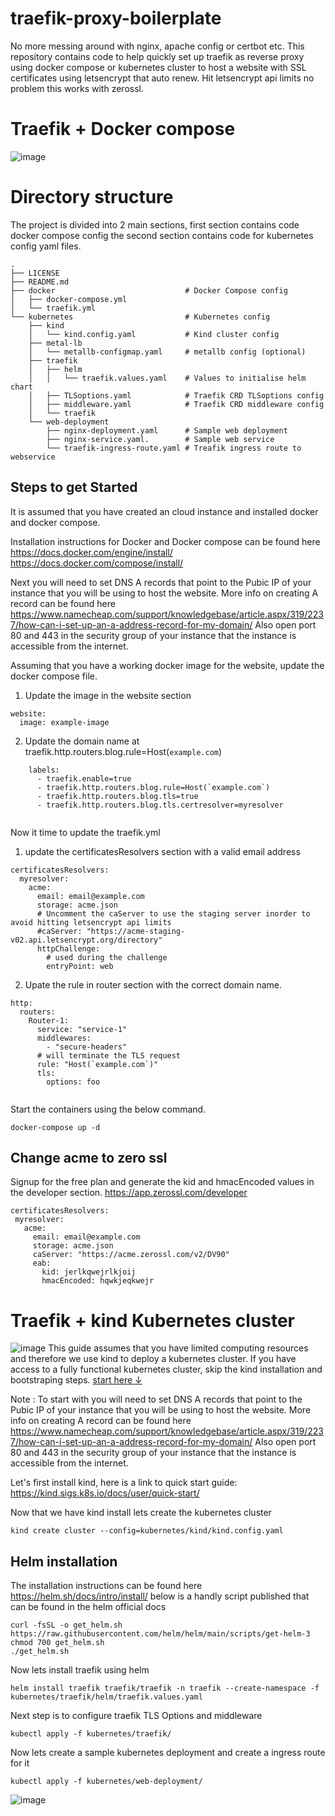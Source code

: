 # traefik-proxy-boilerplate
No more messing around with nginx, apache config or certbot etc. This repository contains code to help quickly set up traefik as reverse proxy using docker compose or kubernetes cluster to host a website with SSL certificates using letsencrypt that auto renew. Hit letsencrypt api limits no problem this works with zerossl. 

# Traefik + Docker compose
![image](https://user-images.githubusercontent.com/11187601/148925399-2de1e90c-3e5d-4fe8-b46b-bd30c2cb3521.png)

# Directory structure

The project is divided into 2 main sections, first section contains code docker compose config the second section contains code for kubernetes config yaml files.
```
.
├── LICENSE
├── README.md
├── docker                             # Docker Compose config
│   ├── docker-compose.yml
│   └── traefik.yml
└── kubernetes                         # Kubernetes config
    ├── kind                        
    │   └── kind.config.yaml           # Kind cluster config
    ├── metal-lb
    │   └── metallb-configmap.yaml     # metallb config (optional)
    ├── traefik                     
    │   ├── helm                    
    │   │   └── traefik.values.yaml    # Values to initialise helm chart
    │   ├── TLSoptions.yaml            # Traefik CRD TLSoptions config
    │   ├── middleware.yaml            # Traefik CRD middleware config
    │   └── traefik
    └── web-deployment
        ├── nginx-deployment.yaml      # Sample web deployment
        ├── nginx-service.yaml.        # Sample web service
        └── traefik-ingress-route.yaml # Treafik ingress route to webservice
```

## Steps to get Started 

It is assumed that you have created an cloud instance and installed docker and docker compose.

Installation instructions for Docker and Docker compose can be found here
https://docs.docker.com/engine/install/
https://docs.docker.com/compose/install/

Next you will need to set DNS A records that point to the Pubic IP of your instance that you will be using to host the website.
More info on creating A record can be found here https://www.namecheap.com/support/knowledgebase/article.aspx/319/2237/how-can-i-set-up-an-a-address-record-for-my-domain/
Also open port 80 and 443 in the security group of your instance that the instance is accessible from the internet.

Assuming that you have a working docker image for the website, update the docker compose file.
1. Update the image in the website section

``` 
website:
  image: example-image
```

2. Update the domain name at traefik.http.routers.blog.rule=Host(`example.com`)

```
    labels:
      - traefik.enable=true
      - traefik.http.routers.blog.rule=Host(`example.com`)
      - traefik.http.routers.blog.tls=true
      - traefik.http.routers.blog.tls.certresolver=myresolver
      
```

Now it time to update the traefik.yml
1. update the certificatesResolvers section with a valid email address

```
certificatesResolvers:
  myresolver:
    acme:
      email: email@example.com
      storage: acme.json
      # Uncomment the caServer to use the staging server inorder to avoid hitting letsencrypt api limits
      #caServer: "https://acme-staging-v02.api.letsencrypt.org/directory"
      httpChallenge:
        # used during the challenge
        entryPoint: web

```
2. Upate the rule in router section with the correct domain name.
```
http:
  routers:
    Router-1:
      service: "service-1"
      middlewares:
        - "secure-headers"
      # will terminate the TLS request
      rule: "Host(`example.com`)"
      tls:
        options: foo
        
 ```
 
 Start the containers using the below command.
 
 ```
 docker-compose up -d
 
 ```
 
 ## Change acme to zero ssl
 
 Signup for the free plan and generate the kid and hmacEncoded values in the developer section.
 https://app.zerossl.com/developer
 
 ```
 certificatesResolvers:
  myresolver:
    acme:
      email: email@example.com
      storage: acme.json
      caServer: "https://acme.zerossl.com/v2/DV90"
      eab:
        kid: jerlkqwejrlkjoij
        hmacEncoded: hqwkjeqkwejr
 ```

# Traefik + kind Kubernetes cluster
![image](https://user-images.githubusercontent.com/11187601/148925681-c634498c-e139-481a-b091-267920e3a7f8.png)
This guide assumes that you have limited computing resources and therefore we use kind to deploy a kubernetes cluster. If you have access to a fully functional kubernetes cluster, skip the kind installation and bootstraping steps. [start here ↓  ](#helm-installation)

Note : To start with you will need to set DNS A records that point to the Pubic IP of your instance that you will be using to host the website. More info on creating A record can be found here https://www.namecheap.com/support/knowledgebase/article.aspx/319/2237/how-can-i-set-up-an-a-address-record-for-my-domain/ Also open port 80 and 443 in the security group of your instance that the instance is accessible from the internet.

Let's first install kind, here is a link to quick start guide: https://kind.sigs.k8s.io/docs/user/quick-start/

Now that we have kind install lets create the kubernetes cluster
```
kind create cluster --config=kubernetes/kind/kind.config.yaml
```

## Helm installation
The installation instructions can be found here https://helm.sh/docs/intro/install/
below is a handly script published that can be found in the helm official docs
```
curl -fsSL -o get_helm.sh https://raw.githubusercontent.com/helm/helm/main/scripts/get-helm-3
chmod 700 get_helm.sh
./get_helm.sh
```

Now lets install traefik using  helm
```
helm install traefik traefik/traefik -n traefik --create-namespace -f kubernetes/traefik/helm/traefik.values.yaml
```

Next step is to configure traefik TLS Options and middleware
```
kubectl apply -f kubernetes/traefik/
```

Now lets create a sample kubernetes deployment and create a ingress route for it
```
kubectl apply -f kubernetes/web-deployment/
```


![image](https://user-images.githubusercontent.com/11187601/148923223-3e5820d8-1dfd-4f2f-b06f-df869aef7d4c.png)



